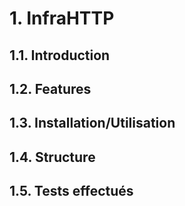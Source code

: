 # 1. InfraHTTP

## 1.1. Introduction
## 1.2. Features
## 1.3. Installation/Utilisation
## 1.4. Structure
## 1.5. Tests effectués